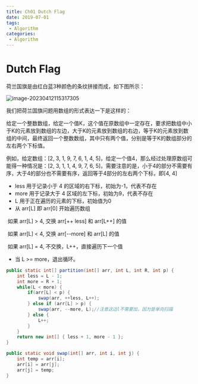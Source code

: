 ```yaml
---
title: Ch01 Dutch Flag
date: 2019-07-01
tags:
 - Algorithm
categories:
 - Algorithm
---
```


# Dutch Flag

荷兰国旗是由红白蓝3种颜色的条纹拼接而成，如下图所示：

![image-20230412115317305](https://markdown-1301334775.cos.eu-frankfurt.myqcloud.com/image-20230412115317305.png)

我们把荷兰国旗问题用数组的形式表达一下是这样的：

给定一个整数数组，给定一个值K，这个值在原数组中一定存在，要求把数组中小于K的元素放到数组的左边，大于K的元素放到数组的右边，等于K的元素放到数组的中间，最终返回一个整数数组，其中只有两个值，分别是等于K的数组部分的左右两个下标值。

例如，给定数组：[2, 3, 1, 9, 7, 6, 1, 4, 5]，给定一个值4，那么经过处理原数组可能得一种情况是：[2, 3, 1, 1, 4, 9, 7, 6, 5]，需要注意的是，小于4的部分不需要有序，大于4的部分也不需要有序，返回等于4部分的左右两个下标，即[4, 4]

- less 用于记录小于 4 的区域的右下标，初始为-1，代表不存在
- more 用于记录大于 4 区域的左下标，初始为9，代表不存在
- L 用于正在遍历的元素的下标，初始值为0
- 从 arr[L] 即 arr[0] 开始遍历数组

​                    如果 arr[L] > 4, 交换 arr[++ less] 和 arr[L++] 的值

​                    如果 arr[L] < 4, 交换 arr[--more] 和 arr[L] 的值

​                    如果 arr[L] = 4, 不交换，L++，直接遍历下一个值

- 当 L >= more，退出循环。

```java
public static int[] partition(int[] arr, int L, int R, int p) {
    int less = L - 1;
    int more = R + 1;
    while(L < more) {
        if(arr[L] < p) {
            swap(arr, ++less, L++);
        } else if (arr[L] > p) {
            swap(arr, --more, L);//注意这边l不需要加，因为是单向扫描
        } else {
            L++;
        }
    }
    return new int[] { less + 1, more - 1 };
}

public static void swap(int[] arr, int i, int j) {
    int temp = arr[i];
    arr[i] = arr[j];
    arr[j] = temp;
}
```

